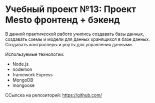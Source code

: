 # Учебный проект №13: Проект Mesto фронтенд + бэкенд

В данной практической работе учились создавать базы данных, создавать схемы и модели для данных хранящихся в базе данных. Создавать контроллеры и роуты для управления данными.

Используемые технологии:
 - Node.js
 - nodemon
 - framework Express 
 - MongoDB
 - mongoose 

ССылска на репозиторий: https://github.com/
